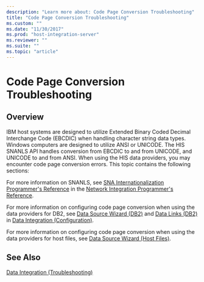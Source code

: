 ```yaml
---
description: "Learn more about: Code Page Conversion Troubleshooting"
title: "Code Page Conversion Troubleshooting"
ms.custom: ""
ms.date: "11/30/2017"
ms.prod: "host-integration-server"
ms.reviewer: ""
ms.suite: ""
ms.topic: "article"
---
```

# Code Page Conversion Troubleshooting

## Overview
IBM host systems are designed to utilize Extended Binary Coded Decimal Interchange Code (EBCDIC) when handling character string data types. Windows computers are designed to utilize ANSI or UNICODE. The HIS SNANLS API handles conversion from EBCDIC to and from UNICODE, and UNICODE to and from ANSI. When using the HIS data providers, you may encounter code page conversion errors. This topic contains the following sections:  
  
 For more information on SNANLS, see [SNA Internationalization Programmer's Reference](./sna-internationalization-programmer-s-reference2.md) in the [Network Integration Programmer's Reference](./network-integration-programmer-s-reference2.md).  
  
 For more information on configuring code page conversion when using the data providers for DB2, see [Data Source Wizard (DB2)](./data-source-wizard-db2-2.md) and [Data Links (DB2)](./data-links-db2-2.md) in [Data Integration (Configuration)](./data-integration-configuration-2.md).  
  
 For more information on configuring code page conversion when using the data providers for host files, see [Data Source Wizard (Host Files)](./data-source-wizard-host-files-2.md).  
  

## See Also  
 [Data Integration (Troubleshooting)](../core/data-integration-troubleshooting-2.md)
